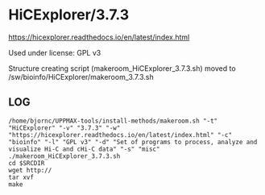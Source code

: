 HiCExplorer/3.7.3
========================

<https://hicexplorer.readthedocs.io/en/latest/index.html>

Used under license:
GPL v3


Structure creating script (makeroom_HiCExplorer_3.7.3.sh) moved to /sw/bioinfo/HiCExplorer/makeroom_3.7.3.sh

LOG
---

    /home/bjornc/UPPMAX-tools/install-methods/makeroom.sh "-t" "HiCExplorer" "-v" "3.7.3" "-w" "https://hicexplorer.readthedocs.io/en/latest/index.html" "-c" "bioinfo" "-l" "GPL v3" "-d" "Set of programs to process, analyze and visualize Hi-C and cHi-C data" "-s" "misc"
    ./makeroom_HiCExplorer_3.7.3.sh
    cd $SRCDIR
    wget http://
    tar xvf 
    make


